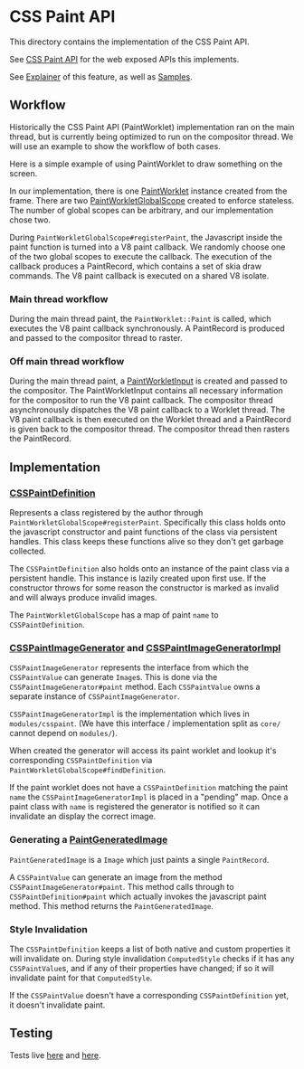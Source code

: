 # CSS Paint API

This directory contains the implementation of the CSS Paint API.

See [CSS Paint API](https://drafts.css-houdini.org/css-paint-api/) for the web exposed APIs this
implements.

See [Explainer](https://github.com/w3c/css-houdini-drafts/blob/master/css-paint-api/EXPLAINER.md)
of this feature, as well as [Samples](https://github.com/GoogleChromeLabs/houdini-samples/tree/master/paint-worklet).

## Workflow

Historically the CSS Paint API (PaintWorklet) implementation ran on the main
thread, but is currently being optimized to run on the compositor thread. We
will use an example to show the workflow of both cases.

Here is a simple example of using PaintWorklet to draw something on the screen.

<style>
#demo {
  background-image: paint(foo);
  width: 200px;
  height: 200px;
}
</style>
<script>
registerPaint('foo', class {
  paint(ctx, size) {
    ctx.fillStyle = 'green';
    ctx.fillRect(0, 0, size.width, size.height);
  }
});
</script>

In our implementation, there is one [PaintWorklet](paint_worklet.h) instance
created from the frame. There are two
[PaintWorkletGlobalScope](paint_worklet_global_scope.h) created to enforce
stateless. The number of global scopes can be arbitrary, and our implementation
chose two.

During `PaintWorkletGlobalScope#registerPaint`, the Javascript inside the paint
function is turned into a V8 paint callback. We randomly choose one of the two
global scopes to execute the callback. The execution of the callback
produces a PaintRecord, which contains a set of skia draw commands. The V8 paint
callback is executed on a shared V8 isolate.

### Main thread workflow

During the main thread paint, the `PaintWorklet::Paint` is called, which
executes the V8 paint callback synchronously. A PaintRecord is produced and
passed to the compositor thread to raster.

### Off main thread workflow

During the main thread paint, a
[PaintWorkletInput](../../core/css/cssom/paint_worklet_input.h) is created and
passed to the compositor. The PaintWorkletInput contains all necessary
information for the compositor to run the V8 paint callback. The compositor
thread asynchronously dispatches the V8 paint callback to a Worklet thread.
The V8 paint callback is then executed on the Worklet thread and a PaintRecord is
given back to the compositor thread. The compositor thread then rasters the
PaintRecord.

## Implementation

### [CSSPaintDefinition](css_paint_definition.h)

Represents a class registered by the author through `PaintWorkletGlobalScope#registerPaint`.
Specifically this class holds onto the javascript constructor and paint functions of the class via
persistent handles. This class keeps these functions alive so they don't get garbage collected.

The `CSSPaintDefinition` also holds onto an instance of the paint class via a persistent handle. This
instance is lazily created upon first use. If the constructor throws for some reason the constructor
is marked as invalid and will always produce invalid images.

The `PaintWorkletGlobalScope` has a map of paint `name` to `CSSPaintDefinition`.

### [CSSPaintImageGenerator][generator] and [CSSPaintImageGeneratorImpl][generator-impl]

`CSSPaintImageGenerator` represents the interface from which the `CSSPaintValue` can generate
`Image`s. This is done via the `CSSPaintImageGenerator#paint` method. Each `CSSPaintValue` owns a
separate instance of `CSSPaintImageGenerator`.

`CSSPaintImageGeneratorImpl` is the implementation which lives in `modules/csspaint`. (We have this
interface / implementation split as `core/` cannot depend on `modules/`).

When created the generator will access its paint worklet and lookup it's corresponding
`CSSPaintDefinition` via `PaintWorkletGlobalScope#findDefinition`.

If the paint worklet does not have a `CSSPaintDefinition` matching the paint `name` the
`CSSPaintImageGeneratorImpl` is placed in a "pending" map. Once a paint class with `name` is
registered the generator is notified so it can invalidate an display the correct image.

[generator]: ../../core/css/css_paint_image_generator.h
[generator-impl]: css_paint_image_generator_impl.h
[paint-value]: ../../core/css/css_paint_value.h

### Generating a [PaintGeneratedImage](../../platform/graphics/paint_generated_image.h)

`PaintGeneratedImage` is a `Image` which just paints a single `PaintRecord`.

A `CSSPaintValue` can generate an image from the method `CSSPaintImageGenerator#paint`. This method
calls through to `CSSPaintDefinition#paint` which actually invokes the javascript paint method.
This method returns the `PaintGeneratedImage`.

### Style Invalidation

The `CSSPaintDefinition` keeps a list of both native and custom properties it will invalidate on.
During style invalidation `ComputedStyle` checks if it has any `CSSPaintValue`s, and if any of their
properties have changed; if so it will invalidate paint for that `ComputedStyle`.

If the `CSSPaintValue` doesn't have a corresponding `CSSPaintDefinition` yet, it doesn't invalidate
paint.

## Testing

Tests live [here](../../../web_tests/http/tests/csspaint/) and
[here](../../../web_tests/external/wpt/css/css-paint-api/).

